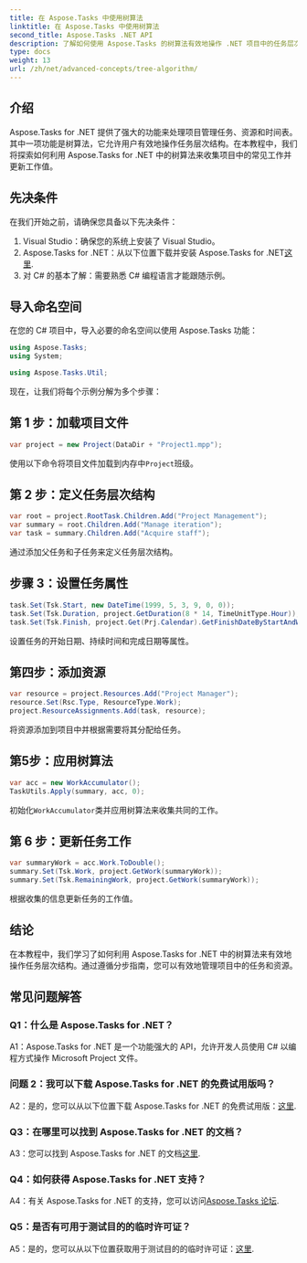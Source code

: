 ```yaml
---
title: 在 Aspose.Tasks 中使用树算法
linktitle: 在 Aspose.Tasks 中使用树算法
second_title: Aspose.Tasks .NET API
description: 了解如何使用 Aspose.Tasks 的树算法有效地操作 .NET 项目中的任务层次结构。
type: docs
weight: 13
url: /zh/net/advanced-concepts/tree-algorithm/
---
```

## 介绍

Aspose.Tasks for .NET 提供了强大的功能来处理项目管理任务、资源和时间表。其中一项功能是树算法，它允许用户有效地操作任务层次结构。在本教程中，我们将探索如何利用 Aspose.Tasks for .NET 中的树算法来收集项目中的常见工作并更新工作值。

## 先决条件

在我们开始之前，请确保您具备以下先决条件：

1. Visual Studio：确保您的系统上安装了 Visual Studio。
2.  Aspose.Tasks for .NET：从以下位置下载并安装 Aspose.Tasks for .NET[这里](https://releases.aspose.com/tasks/net/).
3. 对 C# 的基本了解：需要熟悉 C# 编程语言才能跟随示例。

## 导入命名空间

在您的 C# 项目中，导入必要的命名空间以使用 Aspose.Tasks 功能：

```csharp
using Aspose.Tasks;
using System;

using Aspose.Tasks.Util;

```

现在，让我们将每个示例分解为多个步骤：

## 第 1 步：加载项目文件

```csharp
var project = new Project(DataDir + "Project1.mpp");
```

使用以下命令将项目文件加载到内存中`Project`班级。

## 第 2 步：定义任务层次结构

```csharp
var root = project.RootTask.Children.Add("Project Management");
var summary = root.Children.Add("Manage iteration");
var task = summary.Children.Add("Acquire staff");
```

通过添加父任务和子任务来定义任务层次结构。

## 步骤 3：设置任务属性

```csharp
task.Set(Tsk.Start, new DateTime(1999, 5, 3, 9, 0, 0));
task.Set(Tsk.Duration, project.GetDuration(8 * 14, TimeUnitType.Hour));
task.Set(Tsk.Finish, project.Get(Prj.Calendar).GetFinishDateByStartAndWork(task.Get(Tsk.Start), task.Get(Tsk.Duration)));
```

设置任务的开始日期、持续时间和完成日期等属性。

## 第四步：添加资源

```csharp
var resource = project.Resources.Add("Project Manager");
resource.Set(Rsc.Type, ResourceType.Work);
project.ResourceAssignments.Add(task, resource);
```

将资源添加到项目中并根据需要将其分配给任务。

## 第5步：应用树算法

```csharp
var acc = new WorkAccumulator();
TaskUtils.Apply(summary, acc, 0);
```

初始化`WorkAccumulator`类并应用树算法来收集共同的工作。

## 第 6 步：更新任务工作

```csharp
var summaryWork = acc.Work.ToDouble();
summary.Set(Tsk.Work, project.GetWork(summaryWork));
summary.Set(Tsk.RemainingWork, project.GetWork(summaryWork));
```

根据收集的信息更新任务的工作值。

## 结论

在本教程中，我们学习了如何利用 Aspose.Tasks for .NET 中的树算法来有效地操作任务层次结构。通过遵循分步指南，您可以有效地管理项目中的任务和资源。

## 常见问题解答

### Q1：什么是 Aspose.Tasks for .NET？

A1：Aspose.Tasks for .NET 是一个功能强大的 API，允许开发人员使用 C# 以编程方式操作 Microsoft Project 文件。

### 问题 2：我可以下载 Aspose.Tasks for .NET 的免费试用版吗？

 A2：是的，您可以从以下位置下载 Aspose.Tasks for .NET 的免费试用版：[这里](https://releases.aspose.com/).

### Q3：在哪里可以找到 Aspose.Tasks for .NET 的文档？

 A3：您可以找到 Aspose.Tasks for .NET 的文档[这里](https://reference.aspose.com/tasks/net/).

### Q4：如何获得 Aspose.Tasks for .NET 支持？

 A4：有关 Aspose.Tasks for .NET 的支持，您可以访问[Aspose.Tasks 论坛](https://forum.aspose.com/c/tasks/15).

### Q5：是否有可用于测试目的的临时许可证？

 A5：是的，您可以从以下位置获取用于测试目的的临时许可证：[这里](https://purchase.aspose.com/temporary-license/).
